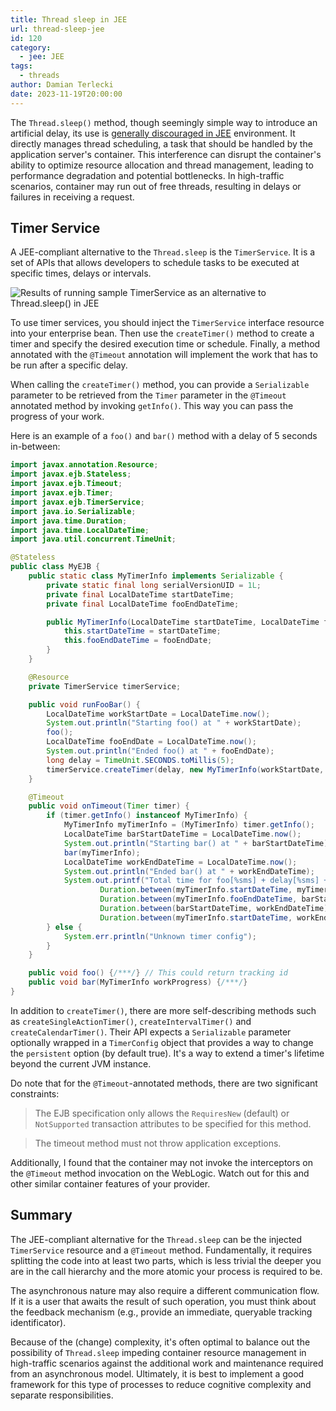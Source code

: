 ```yaml
---
title: Thread sleep in JEE
url: thread-sleep-jee
id: 120
category:
  - jee: JEE
tags:
  - threads
author: Damian Terlecki
date: 2023-11-19T20:00:00
---
```


The `Thread.sleep()` method, though seemingly simple way to introduce an artificial delay, its use is [generally discouraged in JEE](https://www.oracle.com/java/technologies/restriction.html#threads)
environment. It directly
manages thread scheduling, a task that should be handled by the application server's container. This interference can
disrupt the container's ability to optimize resource allocation and thread management, leading to performance
degradation and potential bottlenecks. In high-traffic scenarios, container may run out of free threads, resulting in
delays or failures in receiving a request.

## Timer Service

A JEE-compliant alternative to the `Thread.sleep` is the `TimerService`.
It is a set of APIs that allows developers to schedule tasks to be executed
at specific times, delays or intervals.

<img src="/img/hq/thread-sleep-jee.png" alt="Results of running sample TimerService as an alternative to Thread.sleep() in JEE" title="Results of console output when running sample TimerService">

To use timer services, you should inject the `TimerService` interface resource into your enterprise bean. Then use the
`createTimer()` method to create a timer and specify the desired execution time or schedule. Finally, a method annotated with the
`@Timeout` annotation will implement the work that has to be run after a specific delay.

When calling the `createTimer()` method, you can provide a `Serializable` parameter to be retrieved from the `Timer`
parameter in the `@Timeout` annotated method by invoking `getInfo()`. This way you can pass the progress of your work.

Here is an example of a `foo()` and `bar()` method with a delay of 5 seconds in-between:

```java
import javax.annotation.Resource;
import javax.ejb.Stateless;
import javax.ejb.Timeout;
import javax.ejb.Timer;
import javax.ejb.TimerService;
import java.io.Serializable;
import java.time.Duration;
import java.time.LocalDateTime;
import java.util.concurrent.TimeUnit;

@Stateless
public class MyEJB {
    public static class MyTimerInfo implements Serializable {
        private static final long serialVersionUID = 1L;
        private final LocalDateTime startDateTime;
        private final LocalDateTime fooEndDateTime;

        public MyTimerInfo(LocalDateTime startDateTime, LocalDateTime fooEndDate) {
            this.startDateTime = startDateTime;
            this.fooEndDateTime = fooEndDate;
        }
    }

    @Resource
    private TimerService timerService;

    public void runFooBar() {
        LocalDateTime workStartDate = LocalDateTime.now();
        System.out.println("Starting foo() at " + workStartDate);
        foo();
        LocalDateTime fooEndDate = LocalDateTime.now();
        System.out.println("Ended foo() at " + fooEndDate);
        long delay = TimeUnit.SECONDS.toMillis(5);
        timerService.createTimer(delay, new MyTimerInfo(workStartDate, fooEndDate));
    }

    @Timeout
    public void onTimeout(Timer timer) {
        if (timer.getInfo() instanceof MyTimerInfo) {
            MyTimerInfo myTimerInfo = (MyTimerInfo) timer.getInfo();
            LocalDateTime barStartDateTime = LocalDateTime.now();
            System.out.println("Starting bar() at " + barStartDateTime);
            bar(myTimerInfo);
            LocalDateTime workEndDateTime = LocalDateTime.now();
            System.out.println("Ended bar() at " + workEndDateTime);
            System.out.printf("Total time for foo[%sms] + delay[%sms] + bar[%sms] = %sms%n",
                    Duration.between(myTimerInfo.startDateTime, myTimerInfo.fooEndDateTime).toMillis(),
                    Duration.between(myTimerInfo.fooEndDateTime, barStartDateTime).toMillis(),
                    Duration.between(barStartDateTime, workEndDateTime).toMillis(),
                    Duration.between(myTimerInfo.startDateTime, workEndDateTime).toMillis());
        } else {
            System.err.println("Unknown timer config");
        }
    }

    public void foo() {/***/} // This could return tracking id
    public void bar(MyTimerInfo workProgress) {/***/}
}
```

In addition to `createTimer()`, there are more self-describing methods such as `createSingleActionTimer()`, `createIntervalTimer()` and `createCalendarTimer()`.
Their API expects a `Serializable` parameter optionally wrapped in a `TimerConfig` object that provides a way to
change the `persistent` option (by default true). It's a way to extend a timer's lifetime beyond the current JVM instance.

Do note that for the `@Timeout`-annotated methods, there are two significant constraints:
> The EJB specification only allows the `RequiresNew` (default) or `NotSupported` transaction attributes to be specified for this method.

> The timeout method must not throw application exceptions.

Additionally, I found that the container may not invoke the interceptors on the `@Timeout` method invocation on the WebLogic.
Watch out for this and other similar container features of your provider.

## Summary

The JEE-compliant alternative for the `Thread.sleep` can be the injected `TimerService` resource and a `@Timeout` method.
Fundamentally, it requires splitting the code into at least two parts, which is less trivial the deeper you are in the
call hierarchy and the more atomic your process is required to be.

The asynchronous nature may also require a different communication flow. If it is a user that awaits the result of such operation, you must
think about the feedback mechanism (e.g., provide an immediate, queryable tracking identificator).

Because of the (change) complexity, it's often optimal to balance out
the possibility of `Thread.sleep` impeding container resource management in high-traffic scenarios against the
additional work and maintenance required from an asynchronous model.
Ultimately, it is best to implement a good framework for this type of processes to reduce cognitive complexity and separate responsibilities.